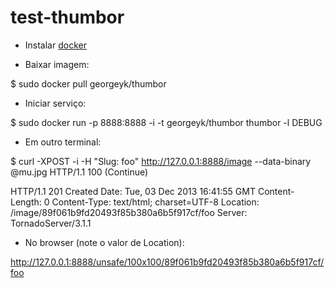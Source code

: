 test-thumbor
============

* Instalar [docker](http://www.docker.io/gettingstarted/)

* Baixar imagem:

$ sudo docker pull georgeyk/thumbor

* Iniciar serviço:

$ sudo docker run -p 8888:8888 -i -t georgeyk/thumbor thumbor -l DEBUG

* Em outro terminal:

$ curl -XPOST -i -H "Slug: foo" http://127.0.0.1:8888/image --data-binary @mu.jpg
HTTP/1.1 100 (Continue)

HTTP/1.1 201 Created
Date: Tue, 03 Dec 2013 16:41:55 GMT
Content-Length: 0
Content-Type: text/html; charset=UTF-8
Location: /image/89f061b9fd20493f85b380a6b5f917cf/foo
Server: TornadoServer/3.1.1

* No browser (note o valor de Location):

http://127.0.0.1:8888/unsafe/100x100/89f061b9fd20493f85b380a6b5f917cf/foo
